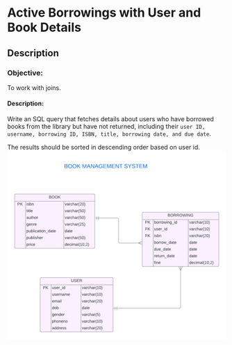 # Active Borrowings with User and Book Details
## Description
### Objective:

To work with joins.

#### Description:

Write an SQL query that fetches details about users who have borrowed books from the library but have not returned, including their `user ID, username, borrowing ID, ISBN, title, borrowing date, and due date`.

The results should be sorted in descending order based on user id.
![image alt](https://github.com/PraveenKumara2k33/Cognizant-JavaStack-Handson-2024/blob/afac1a7b2c141cd56f734326af7175fe08be4c84/Stage%201/SQL%20Programming/image-1.png)
